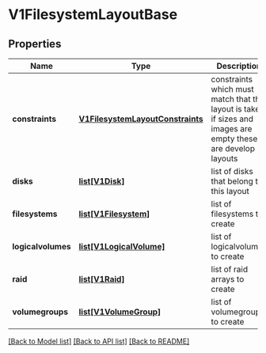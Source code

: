 # V1FilesystemLayoutBase

## Properties
Name | Type | Description | Notes
------------ | ------------- | ------------- | -------------
**constraints** | [**V1FilesystemLayoutConstraints**](V1FilesystemLayoutConstraints.md) | constraints which must match that this layout is taken, if sizes and images are empty these are develop layouts | 
**disks** | [**list[V1Disk]**](V1Disk.md) | list of disks that belong to this layout | [optional] 
**filesystems** | [**list[V1Filesystem]**](V1Filesystem.md) | list of filesystems to create | [optional] 
**logicalvolumes** | [**list[V1LogicalVolume]**](V1LogicalVolume.md) | list of logicalvolumes to create | [optional] 
**raid** | [**list[V1Raid]**](V1Raid.md) | list of raid arrays to create | [optional] 
**volumegroups** | [**list[V1VolumeGroup]**](V1VolumeGroup.md) | list of volumegroups to create | [optional] 

[[Back to Model list]](../README.md#documentation-for-models) [[Back to API list]](../README.md#documentation-for-api-endpoints) [[Back to README]](../README.md)


